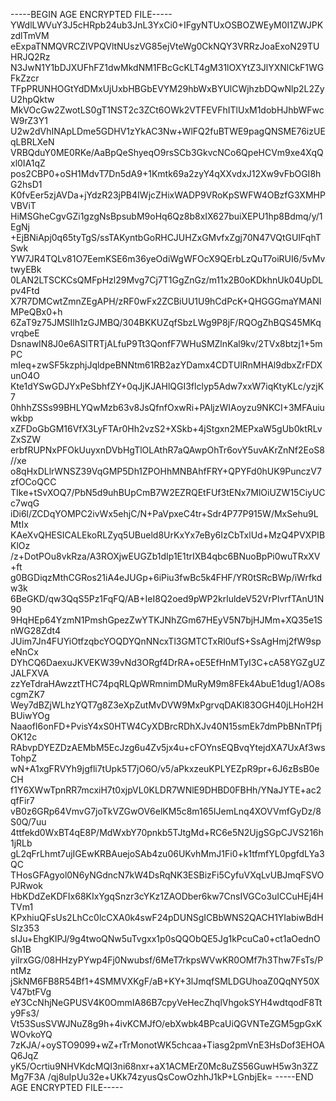 -----BEGIN AGE ENCRYPTED FILE-----
YWdlLWVuY3J5cHRpb24ub3JnL3YxCi0+IFgyNTUxOSBOZWEyM0I1ZWJPKzdlTmVM
eExpaTNMQVRCZlVPQVltNUszVG85ejVteWg0CkNQY3VRRzJoaExoN29TUHRJQ2Rz
N3JwN1Y1bDJXUFhFZ1dwMkdNM1FBcGcKLT4gM31lOXYtZ3JlYXNlCkF1WGFkZzcr
TFpPRUNHOGtYdDMxUjUxbHBGbEVYM29hbWxBYUlCWjhzbDQwNlp2L2ZyU2hpQktw
MkVOcGw2ZwotLS0gT1NST2c3ZCt6OWk2VTFEVFhITlUxM1dobHJhbWFwcW9rZ3Y1
U2w2dVhINApLDme5GDHV1zYkAC3Nw+WlFQ2fuBTWE9pagQNSME76izUEqLBRLXeN
VRBQduY0ME0RKe/AaBpQeShyeqO9rsSCb3GkvcNCo6QpeHCVm9xe4XqQxl0IA1qZ
pos2CBP0+oSH1MdvT7Dn5dA9+1Kmtk69a2zyY4qXXvdxJ12Xw9vFbOGI8hG2hsD1
K0fvEer5zjAVDa+jYdzR23jPB4IWjcZHixWADP9VRoKpSWFW4OBzfG3XMHPVBViT
HiMSGheCgvGZi1gzgNsBpsubM9oHq6Qz8b8xIX627buiXEPU1hp8Bdmq/y/1EgNj
+EjBNiApj0q65tyTgS/ssTAKyntbGoRHCJUHZxGMvfxZgj70N47VQtGUIFqhTSwk
YW7JR4TQLv81O7EemKSE6m36yeOdiWgWFOcX9QErbLzQuT7oiRUI6/5vMvtwyEBk
0LAN2LTSCKCsQMFpHzl29Mvg7Cj7T1GgZnGz/m11x2B0oKDkhnUk04UpDLpv4Ftd
X7R7DMCwtZmnZEgAPH/zRF0wFx2ZCBiUU1U9hCdPcK+QHGGGmaYMANlMPeQBx0+h
6ZaT9z75JMSIlh1zGJMBQ/304BKKUZqfSbzLWg9P8jF/RQOgZhBQS45MKqvrqbeE
DsnawIN8J0e6ASlTRTjALfuP9Tt3QonfF7WHuSMZlnKal9kv/2TVx8btzj1+5mPC
mIeq+zwSF5kzphjJqldpeBNNtm61RB2azYDamx4CDTUlRnMHAl9dbxZrFDXunO4O
Kte1dYSwGDJYxPeSbhfZY+0qJjKJAHlQGI3flclyp5Adw7xxW7iqKtyKLc/yzjK7
0hhhZSSs99BHLYQwMzb63v8JsQfnfOxwRi+PAljzWIAoyzu9NKCI+3MFAuiuwkbp
xZFDoGbGM16VfX3LyFTAr0Hh2vzS2+XSkb+4jStgxn2MEPxaW5gUb0ktRLvZxSZW
erbfRUPNxPFOkUuyxnDVbHgTlOLAthR7aQAwpOhTr6ovY5uvAKrZnNf2EoS8//xe
o8qHxDLlrWNSZ39VqGMP5Dh1ZPOHhMNBAhfFRY+QPYFd0hUK9PunczV7zfOCoQCC
TIke+tSvXOQ7/PbN5d9uhBUpCmB7W2EZRQEtFUf3tENx7MlOiUZW15CiyUCc7wqG
iDi6l/ZCDqYOMPC2ivWx5ehjC/N+PaVpxeC4tr+Sdr4P77P915W/MxSehu9LMtIx
KAeXvQHESICALEkoRLZyq5UBueld8UrKxYx7eBy6IzCbTxlUd+MzQ4PVXPIBKlOz
/z+DotPOu8vkRza/A3ROXjwEUGZb1dIp1E1trIXB4qbc6BNuoBpPi0wuTRxXV+ft
g0BGDiqzMthCGRos21iA4eJUGp+6iPiu3fwBc5k4FHF/YR0tSRcBWp/iWrfkdw3k
6BeGKD/qw3QqS5Pz1FqFQ/AB+IeI8Q2oed9pWP2krluldeV52VrPlvrfTAnU1N90
9HqHEp64YzmN1PmshGpezZwYTKJNhZGm67HEyV5N7bjHJMm+XQ35e1SnWG28Zdt4
JUim7Jn4FUYiOtfzqbcYOQDYQnNNcxTl3GMTCTxRl0ufS+SsAgHmj2fW9speNnCx
DYhCQ6DaexuJKVEKW39vNd3ORgf4DrRA+oE5EfHnMTyI3C+cA58YGZgUZJALFXVA
zzYeTdraHAwzztTHC74pqRLQpWRmnimDMuRyM9m8FEk4AbuE1dug1/AO8scgmZK7
Wey7dBZjWLhzYQT7g8Z3eXpZutMvDVW9MxPgrvqDAKl83OGH40jLHoH2HBUiwYOg
NaaofI6onFD+PvisY4xS0HTW4CyXDBrcRDhXJv40N15smEk7dmPbBNnTPfjOK12c
RAbvpDYEZDzAEMbM5EcJzg6u4Zv5jx4u+cFOYnsEQBvqYtejdXA7UxAf3wsTohpZ
wN+A1xgFRVYh9jgfli7tUpk5T7jO6O/v5/aPkxzeuKPLYEZpR9pr+6J6zBsB0eCH
f1Y6XWwTpnRR7mcxiH7t0xjpVL0KLDR7WNlE9DHBD0FBHh/YNaJYTE+ac2qfFir7
vB0z6GRp64VmvG7joTkVZGwOV6elKM5c8m165IJemLnq4XOVVmfGyDz/8S0Q/7uu
4ttfekd0WxBT4qE8P/MdWxbY70pnkb5TJtgMd+RC6e5N2UjgSGpCJVS216h1jRLb
gL2qFrLhmt7ujIGEwKRBAuejoSAb4zu06UKvhMmJ1Fi0+k1tfmfYL0pgfdLYa3QC
THosGFAgyol0N6yNGdncN7kW4DsRqNK3ESBizFi5CyfuVXqLvUBJmqFSVOPJRwok
HbKDdZeKDFIx68KIxYgqSnzr3cYKz1ZAODber6kw7CnsIVGCo3uICCuHEj4HTVm1
KPxhiuQFsUs2LhCc0lcCXA0k4swF24pDUNSgICBbWNS2QACH1YIabiwBdHSIz353
sIJu+EhgKIPJ/9g4twoQNw5uTvgxx1p0sQQObQE5Jg1kPcuCa0+ct1aOednOGh1B
yilrxGG/08HHzyPYwp4Fj0Nwubsf/6MeT7rkpsWVwKR0OMf7h3Thw7FsTs/PntMz
jSkNM6FB8R54Bf1+4SMMVXKgF/aB+KY+3lJmqfSMLDGUhoaZ0QqNY50XV47btFVg
eY3CcNhjNeGPUSV4K0OmmIA86B7cpyVeHecZhqlVhgokSYH4wdtqodF8Tty9Fs3/
Vt53SusSVWJNuZ8g9h+4ivKCMJfO/ebXwbk4BPcaUiQGVNTeZGM5gpGxKWOvkoYQ
7zKJA/+oySTO9099+wZ+rTrMonotWK5chcaa+Tiasg2pmVnE3HsDof3EHOAQ6JqZ
yK5/Ocrtiu9NHVKdcMQI3ni68nxr+aX1ACMErZ0Mc8uZS56GuwH5w3n3ZZMg7F3A
/qj8uIpUu32e+UKk74zyusQsCowOzhhJ1kP+LGnbjEk=
-----END AGE ENCRYPTED FILE-----
